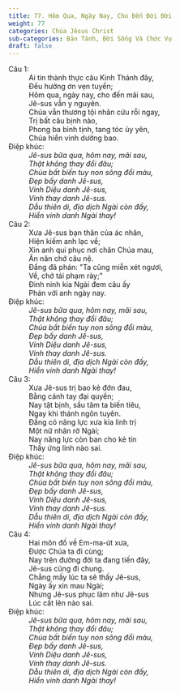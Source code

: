 ```yaml
---
title: 77. Hôm Qua, Ngày Nay, Cho Đến Đời Đời
weight: 77
categories: Chúa Jêsus Christ
sub-categories: Bản Tánh, Đời Sống Và Chức Vụ
draft: false
---
```

<dl><dt>Câu 1:</dt><dd data-verse="1">Ai tin thành thực câu Kinh Thánh đây, <br/>Đều hưởng ơn vẹn tuyền; <br/>Hôm qua, ngày nay, cho đến mãi sau, <br/>Jê-sus vẫn y nguyên. <br/>Chúa vẫn thương tội nhân cứu rỗi ngay, <br/>Trị bất câu bịnh nào, <br/>Phong ba bình tịnh, tang tóc ủy yên, <br/>Chúa hiển vinh dường bao. </dd><dt>Điệp khúc:</dt><dd data-chorus="1"><em>Jê-sus bữa qua, hôm nay, mãi sau, <br/>Thật không thay đổi đâu; <br/>Chúa bất biến tuy non sông đổi màu, <br/>Đẹp bấy danh Jê-sus, <br/>Vinh Diệu danh Jê-sus, <br/>Vinh thay danh Jê-sus. <br/>Dẫu thiên di, địa dịch Ngài còn đấy, <br/>Hiển vinh danh Ngài thay! </em></dd><dt>Câu 2:</dt><dd data-verse="2">Xưa Jê-sus bạn thân của ác nhân, <br/>Hiện kiếm anh lạc về; <br/>Xin anh qui phục nơi chân Chúa mau, <br/>Ăn năn chớ câu nệ. <br/>Ðấng đã phán: "Ta cũng miễn xét ngươi, <br/>Về, chớ tái phạm rày;" <br/>Ðinh ninh kia Ngài đem câu ấy <br/>Phán với anh ngày nay. </dd><dt>Điệp khúc:</dt><dd data-chorus="1"><em>Jê-sus bữa qua, hôm nay, mãi sau, <br/>Thật không thay đổi đâu; <br/>Chúa bất biến tuy non sông đổi màu, <br/>Đẹp bấy danh Jê-sus, <br/>Vinh Diệu danh Jê-sus, <br/>Vinh thay danh Jê-sus. <br/>Dẫu thiên di, địa dịch Ngài còn đấy, <br/>Hiển vinh danh Ngài thay! </em></dd><dt>Câu 3:</dt><dd data-verse="3">Xưa Jê-sus trị bao kẻ đớn đau, <br/>Bằng cánh tay đại quyền; <br/>Nay tật bịnh, sầu tâm ta biến tiêu, <br/>Ngay khi thánh ngôn tuyên. <br/>Đấng có năng lực xưa kia linh trị <br/>Một nữ nhân rờ Ngài; <br/>Nay năng lực còn ban cho kẻ tin <br/>Thấy ứng linh nào sai. </dd><dt>Điệp khúc:</dt><dd data-chorus="1"><em>Jê-sus bữa qua, hôm nay, mãi sau, <br/>Thật không thay đổi đâu; <br/>Chúa bất biến tuy non sông đổi màu, <br/>Đẹp bấy danh Jê-sus, <br/>Vinh Diệu danh Jê-sus, <br/>Vinh thay danh Jê-sus. <br/>Dẫu thiên di, địa dịch Ngài còn đấy, <br/>Hiển vinh danh Ngài thay! </em></dd><dt>Câu 4:</dt><dd data-verse="4">Hai môn đồ về Em-ma-út xưa, <br/>Ðược Chúa ta đi cùng; <br/>Nay trên đường đời ta đang tiến đây, <br/>Jê-sus cũng đi chung. <br/>Chẳng mấy lúc ta sẽ thấy Jê-sus, <br/>Ngày ấy xin mau Ngài; <br/>Nhưng Jê-sus phục lâm như Jê-sus <br/>Lúc cất lên nào sai. </dd><dt>Điệp khúc:</dt><dd data-chorus="1"><em>Jê-sus bữa qua, hôm nay, mãi sau, <br/>Thật không thay đổi đâu; <br/>Chúa bất biến tuy non sông đổi màu, <br/>Đẹp bấy danh Jê-sus, <br/>Vinh Diệu danh Jê-sus, <br/>Vinh thay danh Jê-sus. <br/>Dẫu thiên di, địa dịch Ngài còn đấy, <br/>Hiển vinh danh Ngài thay! </em></dd></dl>